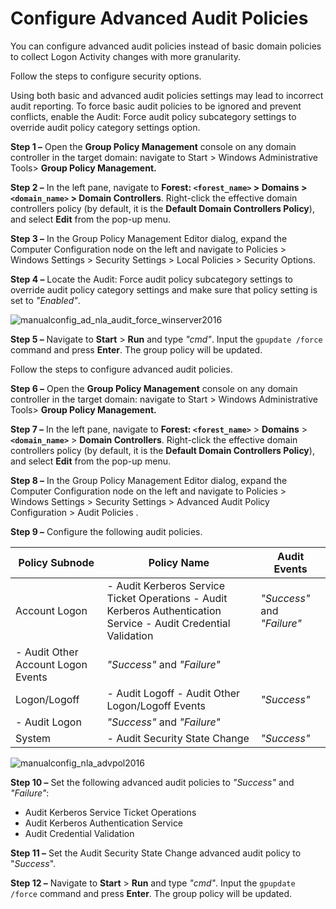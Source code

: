 # Configure Advanced Audit Policies

You can configure advanced audit policies instead of basic domain policies to collect Logon Activity changes with more granularity.

Follow the steps to configure security options.

Using both basic and advanced audit policies settings may lead to incorrect audit reporting. To force basic audit policies to be ignored and prevent conflicts, enable the Audit: Force audit policy subcategory settings to override audit policy category settings option.

__Step 1 –__ Open the __Group Policy Management__ console on any domain controller in the target domain: navigate to Start > Windows Administrative Tools> __Group Policy Management.__

__Step 2 –__ In the left pane, navigate to __Forest: `<forest_name>` > Domains > `<domain_name>` > Domain Controllers__. Right-click the effective domain controllers policy (by default, it is the __Default Domain Controllers Policy__), and select __Edit__ from the pop-up menu.

__Step 3 –__ In the Group Policy Management Editor dialog, expand the Computer Configuration node on the left and navigate to Policies > Windows Settings > Security Settings > Local Policies > Security Options.

__Step 4 –__ Locate the Audit: Force audit policy subcategory settings to override audit policy category settings and make sure that policy setting is set to _"Enabled"_.

![manualconfig_ad_nla_audit_force_winserver2016](/img/product_docs/1secure/1secure/configuration/ad/manualconfig_ad_nla_audit_force_winserver2016.png)

__Step 5 –__ Navigate to __Start__ > __Run__ and type _"cmd"_. Input the ```gpupdate /force``` command and press __Enter__. The group policy will be updated.

Follow the steps to configure advanced audit policies.

__Step 6 –__ Open the __Group Policy Management__ console on any domain controller in the target domain: navigate to Start > Windows Administrative Tools> __Group Policy Management.__

__Step 7 –__ In the left pane, navigate to __Forest: `<forest_name>`__ > __Domains__ > __`<domain_name>`__ > __Domain Controllers__. Right-click the effective domain controllers policy (by default, it is the __Default Domain Controllers Policy__), and select __Edit__ from the pop-up menu.

__Step 8 –__ In the Group Policy Management Editor dialog, expand the Computer Configuration node on the left and navigate to Policies > Windows Settings > Security Settings > Advanced Audit Policy Configuration > Audit Policies .

__Step 9 –__ Configure the following audit policies.

| Policy Subnode | Policy Name | Audit Events |
| --- | --- | --- |
| Account Logon | - Audit Kerberos Service Ticket Operations - Audit Kerberos Authentication Service - Audit Credential Validation | _"Success"_ and _"Failure"_ |
| - Audit Other Account Logon Events | _"Success"_ and _"Failure"_ |  |
| Logon/Logoff | - Audit Logoff - Audit Other Logon/Logoff Events | _"Success"_ |
| - Audit Logon | _"Success"_ and _"Failure"_ |  |
| System | - Audit Security State Change | _"Success"_ |

![manualconfig_nla_advpol2016](/img/product_docs/1secure/1secure/configuration/logonactivity/manualconfig_nla_advpol2016.png)

__Step 10 –__ Set the following advanced audit policies to _"Success"_ and _"Failure"_:

- Audit Kerberos Service Ticket Operations
- Audit Kerberos Authentication Service
- Audit Credential Validation

__Step 11 –__ Set the Audit Security State Change advanced audit policy to "_Success_".

__Step 12 –__ Navigate to __Start__ > __Run__ and type _"cmd"_. Input the ```gpupdate /force``` command and press __Enter__. The group policy will be updated.
